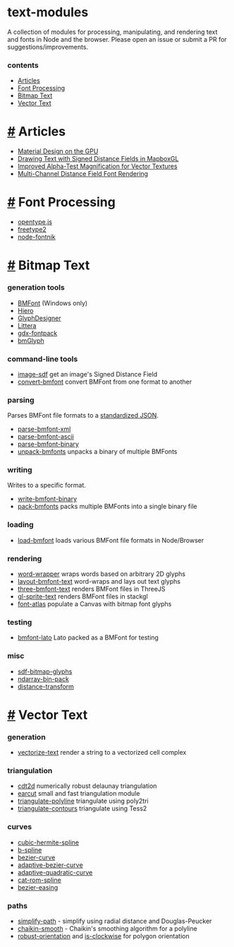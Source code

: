 # text-modules

A collection of modules for processing, manipulating, and rendering text and fonts in Node and the browser. Please open an issue or submit a PR for suggestions/improvements.

### contents

- [Articles](#articles)
- [Font Processing](#font-processing)
- [Bitmap Text](#bitmap-text)
- [Vector Text](#vector-text)

# <a id="articles" href="#articles">#</a> Articles

- [Material Design on the GPU](http://mattdesl.svbtle.com/material-design-on-the-gpu)
- [Drawing Text with Signed Distance Fields in MapboxGL](https://www.mapbox.com/blog/text-signed-distance-fields/)
- [Improved Alpha-Test Magnification for Vector Textures](https://www.valvesoftware.com/publications/2007/SIGGRAPH2007_AlphaTestedMagnification.pdf)
- [Multi-Channel Distance Field Font Rendering](https://lambdacube3d.wordpress.com/2014/11/12/playing-around-with-font-rendering/)

# <a id="font-processing" href="#font-processing">#</a> Font Processing

- [opentype.js](https://www.npmjs.com/package/opentype.js)
- [freetype2](https://www.npmjs.com/package/freetype2)
- [node-fontnik](https://github.com/mapbox/node-fontnik)

# <a id="bitmap-text" href="#bitmap-text">#</a> Bitmap Text

### generation tools

- [BMFont](http://www.angelcode.com/products/bmfont/) (Windows only)
- [Hiero](https://github.com/libgdx/libgdx/wiki/Hiero)
- [GlyphDesigner](https://71squared.com/glyphdesigner)
- [Littera](http://kvazars.com/littera/)
- [gdx-fontpack](https://github.com/mattdesl/gdx-fontpack)
- [bmGlyph](http://www.bmglyph.com/)

### command-line tools

- [image-sdf](https://www.npmjs.com/package/image-sdf) get an image's Signed Distance Field
- [convert-bmfont](https://www.npmjs.com/package/convert-bmfont) convert BMFont from one format to another

### parsing

Parses BMFont file formats to a [standardized JSON](https://github.com/Jam3/load-bmfont/blob/master/json-spec.md).

- [parse-bmfont-xml](https://www.npmjs.com/package/parse-bmfont-xml)
- [parse-bmfont-ascii](https://www.npmjs.com/package/parse-bmfont-ascii)
- [parse-bmfont-binary](https://www.npmjs.com/package/parse-bmfont-binary)
- [unpack-bmfonts](https://www.npmjs.com/package/unpack-bmfonts) unpacks a binary of multiple BMFonts 

### writing

Writes to a specific format.

- [write-bmfont-binary](https://www.npmjs.com/package/write-bmfont-binary)
- [pack-bmfonts](https://www.npmjs.com/package/pack-bmfonts) packs multiple BMFonts into a single binary file

### loading

- [load-bmfont](https://www.npmjs.com/package/load-bmfont) loads various BMFont file formats in Node/Browser

### rendering

- [word-wrapper](https://www.npmjs.com/package/word-wrapper) wraps words based on arbitrary 2D glyphs
- [layout-bmfont-text](https://www.npmjs.com/package/layout-bmfont-text) word-wraps and lays out text glyphs
- [three-bmfont-text](https://www.npmjs.com/package/three-bmfont-text) renders BMFont files in ThreeJS
- [gl-sprite-text](https://www.npmjs.com/package/gl-sprite-text) renders BMFont files in stackgl
- [font-atlas](https://github.com/hughsk/font-atlas) populate a Canvas with bitmap font glyphs

### testing

- [bmfont-lato](https://www.npmjs.com/package/bmfont-lato) Lato packed as a BMFont for testing

### misc

- [sdf-bitmap-glyphs](https://www.npmjs.com/package/sdf-bitmap-glyphs)
- [ndarray-bin-pack](https://www.npmjs.com/package/ndarray-bin-pack)
- [distance-transform](https://www.npmjs.com/package/distance-transform)

# <a id="vector-text" href="#vector-text">#</a> Vector Text

### generation

- [vectorize-text](https://www.npmjs.com/package/vectorize-text) render a string to a vectorized cell complex

### triangulation

- [cdt2d](https://www.npmjs.com/package/cdt2d) numerically robust delaunay triangulation
- [earcut](https://www.npmjs.com/package/earcut) small and fast triangulation module
- [triangulate-polyline](https://www.npmjs.com/package/triangulate-polyline) triangulate using poly2tri
- [triangulate-contours](https://www.npmjs.com/package/triangulate-polyline) triangulate using Tess2

### curves

- [cubic-hermite-spline](https://www.npmjs.com/package/cubic-hermite-spline)
- [b-spline](https://www.npmjs.com/package/b-spline)
- [bezier-curve](https://www.npmjs.com/package/bezier-curve)
- [adaptive-bezier-curve](https://www.npmjs.com/package/adaptive-bezier-curve)
- [adaptive-quadratic-curve](https://www.npmjs.com/package/adaptive-quadratic-curve)
- [cat-rom-spline](https://www.npmjs.com/package/cat-rom-spline)
- [bezier-easing](https://www.npmjs.com/package/bezier-easing)

### paths

- [simplify-path](https://www.npmjs.com/package/simplify-path) - simplify using radial distance and Douglas-Peucker 
- [chaikin-smooth](https://www.npmjs.com/package/chaikin-smooth) - Chaikin's smoothing algorithm for a polyline
- [robust-orientation](https://www.npmjs.com/package/robust-orientation) and [is-clockwise](https://www.npmjs.com/package/is-clockwise) for polygon orientation